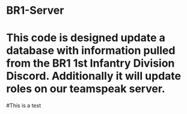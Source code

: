 # BR1-Server

# This code is designed update a database with information pulled from the BR1 1st Infantry Division Discord. Additionally it will update roles on our teamspeak server.

#This is a test
